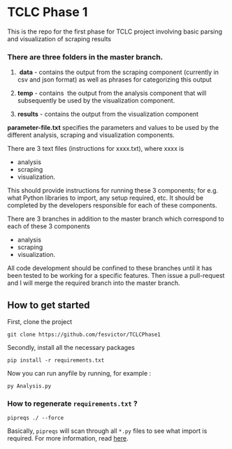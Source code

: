 # TCLC Phase 1
This is the repo for the first phase for TCLC project
involving basic parsing and visualization of scraping results

### There are three folders in the master branch.   
 
1.  **data** - contains the output from the scraping component (currently in csv and json format) as well as phrases for categorizing this  output  
 
2. **temp** - contains  the output from the analysis component that will subsequently be used by the visualization component.  
 
3. **results** - contains the output from the visualization component

 **parameter-file.txt** specifies the parameters and values to be used by the different analysis, scraping and visualization components.
 
There are 3 text files (instructions for xxxx.txt), where xxxx is 
* analysis
* scraping 
* visualization.  

This should provide instructions for running these 3 components; for e.g. what Python libraries to import, any setup required, etc. It should be completed by the developers responsible for each of these components.
 
 There are 3 branches in addition to the master branch which correspond to each of these 3 components 
 * analysis 
 * scraping 
 * visualization. 
 
 All code development should be confined to these branches until it has been tested to be working for a specific features. Then issue a pull-request and I will merge the required branch into the master branch. 

## How to get started
First, clone the project 
```
git clone https://github.com/fesvictor/TCLCPhase1
```
Secondly, install all the necessary packages 
```
pip install -r requirements.txt
```
Now you can run anyfile by running, for example :
```
py Analysis.py
```

### How to regenerate `requirements.txt` ?
```
pipreqs ./ --force
```
Basically, `pipreqs` will scan through all `*.py` files to see what import is required. For more information, read [here](http://www.idiotinside.com/2015/05/10/python-auto-generate-requirements-txt/).
